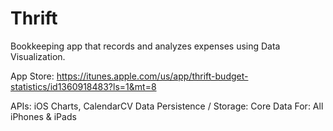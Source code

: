 # Thrift

Bookkeeping app that records and analyzes expenses using Data Visualization.

App Store: https://itunes.apple.com/us/app/thrift-budget-statistics/id1360918483?ls=1&mt=8

APIs: iOS Charts, CalendarCV
Data Persistence / Storage: Core Data
For: All iPhones & iPads

